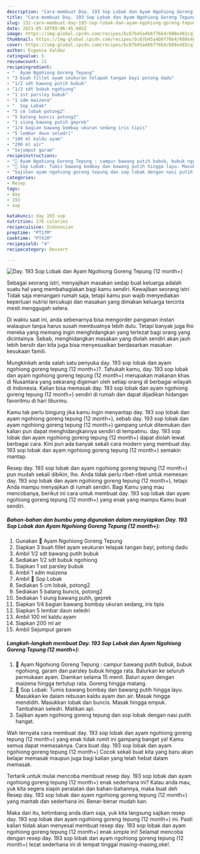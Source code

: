 ```yaml
---
description: "Cara membuat Day. 193 Sop Lobak dan Ayam Ngohiong Goreng Tepung (12 month+) yang enak Untuk Jualan"
title: "Cara membuat Day. 193 Sop Lobak dan Ayam Ngohiong Goreng Tepung (12 month+) yang enak Untuk Jualan"
slug: 132-cara-membuat-day-193-sop-lobak-dan-ayam-ngohiong-goreng-tepung-12-month-yang-enak-untuk-jualan
date: 2021-05-10T09:06:45.605Z
image: https://img-global.cpcdn.com/recipes/bc67b45a4b6f76b4/680x482cq70/day-193-sop-lobak-dan-ayam-ngohiong-goreng-tepung-12-month-foto-resep-utama.jpg
thumbnail: https://img-global.cpcdn.com/recipes/bc67b45a4b6f76b4/680x482cq70/day-193-sop-lobak-dan-ayam-ngohiong-goreng-tepung-12-month-foto-resep-utama.jpg
cover: https://img-global.cpcdn.com/recipes/bc67b45a4b6f76b4/680x482cq70/day-193-sop-lobak-dan-ayam-ngohiong-goreng-tepung-12-month-foto-resep-utama.jpg
author: Eugenia Valdez
ratingvalue: 5
reviewcount: 11
recipeingredient:
- "  Ayam Ngohiong Goreng Tepung"
- "3 buah fillet ayam seukuran telapak tangan bayi potong dadu"
- "1/2 sdt bawang putih bubuk"
- "1/2 sdt bubuk ngohiong"
- "1 sst parsley bubuk"
- "1 sdm maizena"
- "  Sop Lobak"
- "5 cm lobak potong2"
- "5 batang buncis potong2"
- "1 siung bawang putih geprek"
- "1/4 bagian bawang bombay ukuran sedang iris tipis"
- "5 lembar daun seledri"
- "100 ml kaldu ayam"
- "200 ml air"
- "Sejumput garam"
recipeinstructions:
- "🍛 Ayam Ngohiong Goreng Tepung : campur bawang putih bubuk, bubuk ngohiong, garam dan parsley bubuk hingga rata. Balurkan ke seluruh permukaan ayam. Diamkan selama 15 menit. Baluri ayam dengan maizena hingga tertutup rata. Goreng hingga matang."
- "🍛 Sop Lobak: Tumis bawang bombay dan bawang putih hingga layu. Masukkan ke dalam rebusan kaldu ayam dan air. Masak hingga mendidih. Masukkan lobak dan buncis. Masak hingga empuk. Tambahkan seledri. Matikan api."
- "Sajikan ayam ngohiong goreng tepung dan sop lobak dengan nasi putih hangat."
categories:
- Resep
tags:
- day
- 193
- sop

katakunci: day 193 sop 
nutrition: 176 calories
recipecuisine: Indonesian
preptime: "PT17M"
cooktime: "PT41M"
recipeyield: "4"
recipecategory: Dessert

---
```



![Day. 193 Sop Lobak dan Ayam Ngohiong Goreng Tepung (12 month+)](https://img-global.cpcdn.com/recipes/bc67b45a4b6f76b4/680x482cq70/day-193-sop-lobak-dan-ayam-ngohiong-goreng-tepung-12-month-foto-resep-utama.jpg)

Sebagai seorang istri, menyajikan masakan sedap buat keluarga adalah suatu hal yang membahagiakan bagi kamu sendiri. Kewajiban seorang istri Tidak saja menangani rumah saja, tetapi kamu pun wajib menyediakan keperluan nutrisi tercukupi dan masakan yang dimakan keluarga tercinta mesti menggugah selera.

Di waktu  saat ini, anda sebenarnya bisa mengorder panganan instan walaupun tanpa harus susah membuatnya lebih dulu. Tetapi banyak juga lho mereka yang memang ingin menghidangkan yang terlezat bagi orang yang dicintainya. Sebab, menghidangkan masakan yang diolah sendiri akan jauh lebih bersih dan kita juga bisa menyesuaikan berdasarkan masakan kesukaan famili. 



Mungkinkah anda salah satu penyuka day. 193 sop lobak dan ayam ngohiong goreng tepung (12 month+)?. Tahukah kamu, day. 193 sop lobak dan ayam ngohiong goreng tepung (12 month+) merupakan makanan khas di Nusantara yang sekarang digemari oleh setiap orang di berbagai wilayah di Indonesia. Kalian bisa memasak day. 193 sop lobak dan ayam ngohiong goreng tepung (12 month+) sendiri di rumah dan dapat dijadikan hidangan favoritmu di hari liburmu.

Kamu tak perlu bingung jika kamu ingin menyantap day. 193 sop lobak dan ayam ngohiong goreng tepung (12 month+), sebab day. 193 sop lobak dan ayam ngohiong goreng tepung (12 month+) gampang untuk ditemukan dan kalian pun dapat menghidangkannya sendiri di tempatmu. day. 193 sop lobak dan ayam ngohiong goreng tepung (12 month+) dapat diolah lewat berbagai cara. Kini pun ada banyak sekali cara modern yang membuat day. 193 sop lobak dan ayam ngohiong goreng tepung (12 month+) semakin mantap.

Resep day. 193 sop lobak dan ayam ngohiong goreng tepung (12 month+) pun mudah sekali dibikin, lho. Anda tidak perlu ribet-ribet untuk memesan day. 193 sop lobak dan ayam ngohiong goreng tepung (12 month+), tetapi Anda mampu menyajikan di rumah sendiri. Bagi Kamu yang mau mencobanya, berikut ini cara untuk membuat day. 193 sop lobak dan ayam ngohiong goreng tepung (12 month+) yang enak yang mampu Kamu buat sendiri.

<!--inarticleads1-->

##### Bahan-bahan dan bumbu yang digunakan dalam menyiapkan Day. 193 Sop Lobak dan Ayam Ngohiong Goreng Tepung (12 month+):

1. Gunakan  🍛 Ayam Ngohiong Goreng Tepung
1. Siapkan 3 buah fillet ayam seukuran telapak tangan bayi, potong dadu
1. Ambil 1/2 sdt bawang putih bubuk
1. Sediakan 1/2 sdt bubuk ngohiong
1. Siapkan 1 sst parsley bubuk
1. Ambil 1 sdm maizena
1. Ambil  🍛 Sop Lobak
1. Sediakan 5 cm lobak, potong2
1. Sediakan 5 batang buncis, potong2
1. Sediakan 1 siung bawang putih, geprek
1. Siapkan 1/4 bagian bawang bombay ukuran sedang, iris tipis
1. Siapkan 5 lembar daun seledri
1. Ambil 100 ml kaldu ayam
1. Siapkan 200 ml air
1. Ambil Sejumput garam




<!--inarticleads2-->

##### Langkah-langkah membuat Day. 193 Sop Lobak dan Ayam Ngohiong Goreng Tepung (12 month+):

1. 🍛 Ayam Ngohiong Goreng Tepung : campur bawang putih bubuk, bubuk ngohiong, garam dan parsley bubuk hingga rata. Balurkan ke seluruh permukaan ayam. Diamkan selama 15 menit. Baluri ayam dengan maizena hingga tertutup rata. Goreng hingga matang.
1. 🍛 Sop Lobak: Tumis bawang bombay dan bawang putih hingga layu. Masukkan ke dalam rebusan kaldu ayam dan air. Masak hingga mendidih. Masukkan lobak dan buncis. Masak hingga empuk. Tambahkan seledri. Matikan api.
1. Sajikan ayam ngohiong goreng tepung dan sop lobak dengan nasi putih hangat.




Wah ternyata cara membuat day. 193 sop lobak dan ayam ngohiong goreng tepung (12 month+) yang enak tidak rumit ini gampang banget ya! Kamu semua dapat memasaknya. Cara buat day. 193 sop lobak dan ayam ngohiong goreng tepung (12 month+) Cocok sekali buat kita yang baru akan belajar memasak maupun juga bagi kalian yang telah hebat dalam memasak.

Tertarik untuk mulai mencoba membuat resep day. 193 sop lobak dan ayam ngohiong goreng tepung (12 month+) enak sederhana ini? Kalau anda mau, yuk kita segera siapin peralatan dan bahan-bahannya, maka buat deh Resep day. 193 sop lobak dan ayam ngohiong goreng tepung (12 month+) yang mantab dan sederhana ini. Benar-benar mudah kan. 

Maka dari itu, ketimbang anda diam saja, yuk kita langsung sajikan resep day. 193 sop lobak dan ayam ngohiong goreng tepung (12 month+) ini. Pasti kalian tiidak akan menyesal membuat resep day. 193 sop lobak dan ayam ngohiong goreng tepung (12 month+) enak simple ini! Selamat mencoba dengan resep day. 193 sop lobak dan ayam ngohiong goreng tepung (12 month+) lezat sederhana ini di tempat tinggal masing-masing,oke!.

